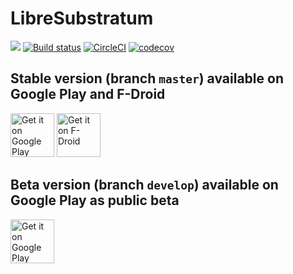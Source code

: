 # LibreSubstratum
<a href="https://zenhub.com"><img src="https://raw.githubusercontent.com/ZenHubIO/support/master/zenhub-badge.png"></a>
[![Build status](https://ci.appveyor.com/api/projects/status/62xb85pog9klhesc/branch/develop?svg=true)](https://ci.appveyor.com/project/jereksel/bucket/branch/develop)
[![CircleCI](https://circleci.com/gh/jereksel/Bucket/tree/develop.svg?style=svg&circle-token=7d45fe3bcf9f47596d18d02437c1f6e131df3075)](https://circleci.com/gh/jereksel/Bucket/tree/develop)
[![codecov](https://codecov.io/gh/jereksel/Bucket/branch/master/graph/badge.svg)](https://codecov.io/gh/jereksel/Bucket)

## Stable version (branch `master`) available on Google Play and F-Droid

<a href="https://play.google.com/store/apps/details?id=com.jereksel.libresubstratum" target="_blank"> <img src="https://play.google.com/intl/en_us/badges/images/generic/en-play-badge.png" alt="Get it on Google Play" height="70"/></a>
<a href="https://f-droid.org/packages/com.jereksel.libresubstratum" target="_blank">
<img src="https://f-droid.org/badge/get-it-on.png" alt="Get it on F-Droid" height="70"/></a>

## Beta version (branch `develop`) available on Google Play as public beta

<a href="https://play.google.com/apps/testing/com.jereksel.libresubstratum" target="_blank"> <img src="https://play.google.com/intl/en_us/badges/images/generic/en-play-badge.png" alt="Get it on Google Play" height="70"/></a>

